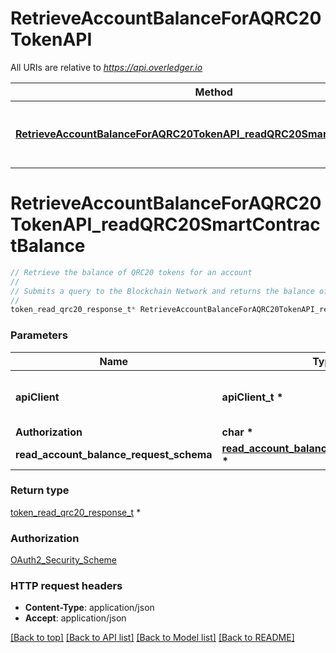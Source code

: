 # RetrieveAccountBalanceForAQRC20TokenAPI

All URIs are relative to *https://api.overledger.io*

Method | HTTP request | Description
------------- | ------------- | -------------
[**RetrieveAccountBalanceForAQRC20TokenAPI_readQRC20SmartContractBalance**](RetrieveAccountBalanceForAQRC20TokenAPI.md#RetrieveAccountBalanceForAQRC20TokenAPI_readQRC20SmartContractBalance) | **POST** /v2/tokenise/tokens/qrc20/account-balance | Retrieve the balance of QRC20 tokens for an account


# **RetrieveAccountBalanceForAQRC20TokenAPI_readQRC20SmartContractBalance**
```c
// Retrieve the balance of QRC20 tokens for an account
//
// Submits a query to the Blockchain Network and returns the balance of QRC20 tokens for an account .
//
token_read_qrc20_response_t* RetrieveAccountBalanceForAQRC20TokenAPI_readQRC20SmartContractBalance(apiClient_t *apiClient, char * Authorization, read_account_balance_request_schema_t * read_account_balance_request_schema);
```

### Parameters
Name | Type | Description  | Notes
------------- | ------------- | ------------- | -------------
**apiClient** | **apiClient_t \*** | context containing the client configuration |
**Authorization** | **char \*** |  | 
**read_account_balance_request_schema** | **[read_account_balance_request_schema_t](read_account_balance_request_schema.md) \*** |  | 

### Return type

[token_read_qrc20_response_t](token_read_qrc20_response.md) *


### Authorization

[OAuth2_Security_Scheme](../README.md#OAuth2_Security_Scheme)

### HTTP request headers

 - **Content-Type**: application/json
 - **Accept**: application/json

[[Back to top]](#) [[Back to API list]](../README.md#documentation-for-api-endpoints) [[Back to Model list]](../README.md#documentation-for-models) [[Back to README]](../README.md)

